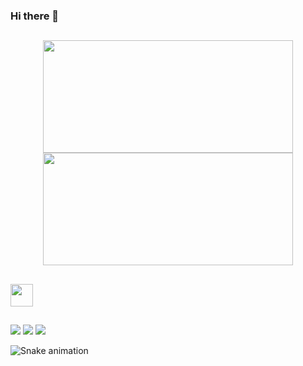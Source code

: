 ### Hi there 👋

##

<div align="center">
  <a href="https://github.com/guigvd">
  <img height="180em" width="400" src="https://github-readme-stats.vercel.app/api?username=guigvd&show_icons=true&theme=tokyonight&include_all_commits=true&count_private=true"/>
  <img height="180em" width="400" src="https://github-readme-stats.vercel.app/api/top-langs/?username=guigvd&layout=compact&langs_count=7&theme=tokyonight"/>
</div>

##
  
<img height="36" src="https://skillicons.dev/icons?i=html,css,js,ts,react,nodejs,angular,java,mysql,jquery,git" />
 
##
  
<div>
  <a href="https://wa.me/5521983583395" target="_blank"><img src="https://img.shields.io/badge/WhatsApp-25D366?style=for-the-badge&logo=whatsapp&logoColor=white" /></a>
  <a href="https://www.instagram.com/guigvd/" target="_blank"><img src="https://img.shields.io/badge/Instagram-E4405F?style=for-the-badge&logo=instagram&logoColor=white" /></a>
  <a href="https://www.linkedin.com/in/guigvd/" target="_blank"><img src="https://img.shields.io/badge/LinkedIn-0077B5?style=for-the-badge&logo=linkedin&logoColor=white" /></a>
</div>

![Snake animation](https://github.com/guigvd/guigvd/blob/output/github-contribution-grid-snake.svg)
